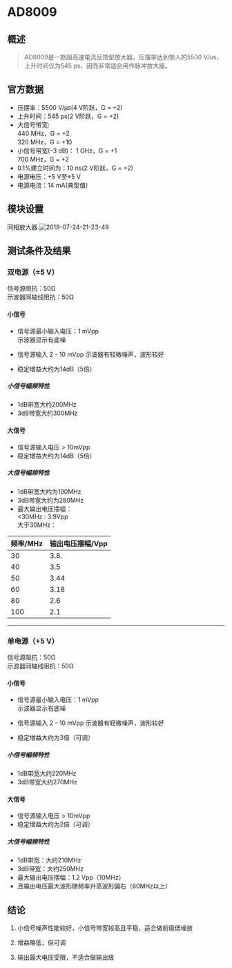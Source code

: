 # AD8009

## 概述

> AD8009是一款超高速电流反馈型放大器，压摆率达到惊人的5500 V/us，上升时间仅为545 ps，因而非常适合用作脉冲放大器。

## 官方数据

* 压摆率：5500 V/μs(4 V阶跃，G = +2)  
* 上升时间：545 ps(2 V阶跃，G = +2)  
* 大信号带宽:  
440 MHz，G = +2  
320 MHz，G = +10
* 小信号带宽(–3 dB)： 
1 GHz，G = +1  
700 MHz，G = +2  
* 0.1%建立时间为：10 ns(2 V阶跃，G = +2)
* 电源电压：+5 V至±5 V
* 电源电流：14 mA(典型值)

## 模块设置

同相放大器
![2019-07-24-21-23-49](http://oss.cnworkshop.xyz/cf784abe5d045747e1e36b234d2308c4.png)

## 测试条件及结果

### 双电源（±5 V）

信号源阻抗：50Ω  
示波器同轴线阻抗：50Ω

#### 小信号

* 信号源最小输入电压：1 mVpp  
示波器显示有底噪

* 信号源输入 2 - 10 mVpp
示波器有轻微噪声，波形较好

* 稳定增益大约为14dB（5倍）

##### 小信号幅频特性

* 1dB带宽大约200MHz
* 3dB带宽大约300MHz

#### 大信号

* 信号源输入电压 > 10mVpp
* 稳定增益大约为14dB（5倍）

##### 大信号幅频特性

* 1dB带宽大约为190MHz
* 3dB带宽大约为280MHz
* 最大输出电压摆幅：  
 <30MHz : 3.9Vpp  
大于30MHz：

|   频率/MHz   | 输出电压摆幅/Vpp |  
|   ---   | --- |  
|  30   |  3.8.  |  
|  40  | 3.5  |  
| 50  | 3.44 |  
| 60  | 3.18 |
| 80  | 2.6 |
| 100  | 2.1 |

---

### 单电源（+5 V）

信号源阻抗：50Ω  
示波器同轴线阻抗：50Ω

#### 小信号

* 信号源最小输入电压：1 mVpp  
示波器显示有底噪

* 信号源输入 2 - 10 mVpp
示波器有轻微噪声，波形较好

* 稳定增益大约为3倍（可调）

##### 小信号幅频特性

* 1dB带宽大约220MHz
* 3dB带宽大约270MHz

#### 大信号

* 信号源输入电压 > 10mVpp
* 稳定增益大约为2倍（可调）

##### 大信号幅频特性

* 1dB带宽：大约210MHz
* 3dB带宽：大约250MHz
* 最大输出电压摆幅：1.2 Vpp（10MHz）
* 且输出电压最大波形随频率升高波形偏右（60MHz以上）

## 结论

1. 小信号噪声性能较好，小信号带宽较高且平稳，适合做前级低噪放

2. 增益略低，但可调

3. 输出最大电压受限，不适合做输出级
